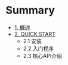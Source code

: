 # Summary

* [1. 概述](README.md)
* [2. QUICK START](chapter1.md)
  * 2.1 安装
  * 2.2 入门程序
  * 2.3 核心API介绍


